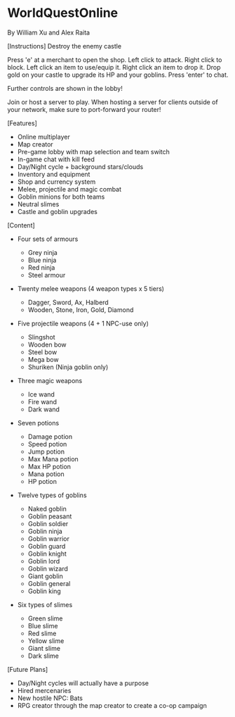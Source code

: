 # WorldQuestOnline
By William Xu and Alex Raita

[Instructions]
Destroy the enemy castle

Press 'e' at a merchant to open the shop.
Left click to attack. Right click to block.
Left click an item to use/equip it. Right click an item to drop it.
Drop gold on your castle to upgrade its HP and your goblins.
Press 'enter' to chat.

Further controls are shown in the lobby!

Join or host a server to play. When hosting a server for clients outside of your network, make sure to port-forward your router!

[Features]
- Online multiplayer
- Map creator
- Pre-game lobby with map selection and team switch
- In-game chat with kill feed
- Day/Night cycle + background stars/clouds
- Inventory and equipment
- Shop and currency system
- Melee, projectile and magic combat
- Goblin minions for both teams
- Neutral slimes
- Castle and goblin upgrades

[Content]
- Four sets of armours
	- Grey ninja
	- Blue ninja
	- Red ninja
	- Steel armour
- Twenty melee weapons (4 weapon types x 5 tiers)
	- Dagger, Sword, Ax, Halberd
	- Wooden, Stone, Iron, Gold, Diamond
- Five projectile weapons (4 + 1 NPC-use only)
	- Slingshot
	- Wooden bow
	- Steel bow
	- Mega bow
	- Shuriken (Ninja goblin only)
- Three magic weapons
	- Ice wand
	- Fire wand
	- Dark wand
- Seven potions
	- Damage potion
	- Speed potion
	- Jump potion
	- Max Mana potion
	- Max HP potion
	- Mana potion
	- HP potion

- Twelve types of goblins
	- Naked goblin
	- Goblin peasant
	- Goblin soldier
	- Goblin ninja
	- Goblin warrior
	- Goblin guard
	- Goblin knight
	- Goblin lord
	- Goblin wizard
	- Giant goblin
	- Goblin general
	- Goblin king
	
- Six types of slimes
	- Green slime
	- Blue slime
	- Red slime
	- Yellow slime
	- Giant slime
	- Dark slime
	
[Future Plans]
- Day/Night cycles will actually have a purpose
- Hired mercenaries
- New hostile NPC: Bats
- RPG creator through the map creator to create a co-op campaign

